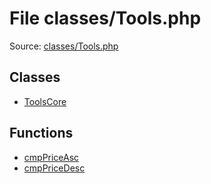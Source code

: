 File classes/Tools.php
=========
Source: [classes/Tools.php](https://github.com/PrestaShop/PrestaShop/blob/1.6.1.1/classes/Tools.php)


Classes
-------

* [ToolsCore](class.ToolsCore)

Functions
---------

* [cmpPriceAsc](function.cmpPriceAsc)
* [cmpPriceDesc](function.cmpPriceDesc)
